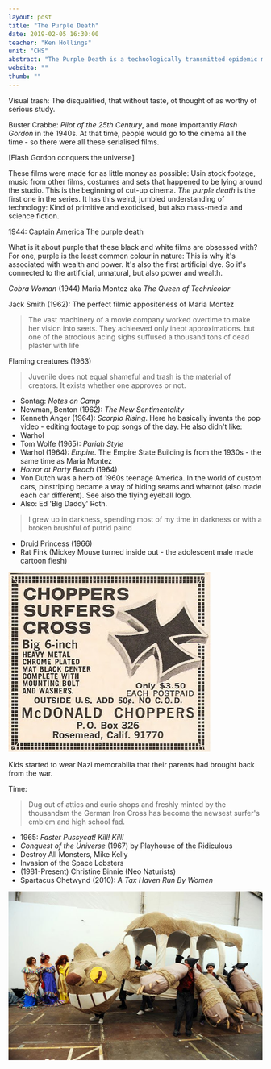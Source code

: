 ```yaml
---
layout: post
title: "The Purple Death"
date: 2019-02-05 16:30:00
teacher: "Ken Hollings"
unit: "CHS"
abstract: "The Purple Death is a technologically transmitted epidemic made up from old movie clips, radio announcements and newspaper headlines. Second-hand clichés and shopworn costumes conspire with stock footage to spread a mass contagion for an age of mass communication."
website: ""
thumb: ""
---
```


Visual trash: The disqualified, that without taste, ot thought of as worthy of serious study.

Buster Crabbe: _Pilot of the 25th Century_, and more importantly _Flash Gordon_ in the 1940s. At that time, people would go to the cinema all the time - so there were all these serialised films.

[Flash Gordon conquers the universe]

These films were made for as little money as possible: Usin stock footage, music from other films, costumes and sets that happened to be lying around the studio. This is the beginning of cut-up cinema. _The purple death_ is the first one in the series. It has this weird, jumbled understanding of technology: Kind of primitive and exoticised, but also mass-media and science fiction.

1944: Captain America The purple death

What is it about purple that these black and white films are obsessed with? For one, purple is the least common colour in nature: This is why it's associated with wealth and power. It's also the first artificial dye. So it's connected to the artificial, unnatural, but also power and wealth.

_Cobra Woman_ (1944)
Maria Montez aka _The Queen of Technicolor_

Jack Smith (1962): The perfect filmic appositeness of Maria Montez

> The vast machinery of a movie company worked overtime to make her vision into seets. They achieeved only inept approximations. but one of the atrocious acing sighs suffused a thousand tons of dead plaster with life

Flaming creatures (1963)

> Juvenile does not equal shameful and trash is the material of creators. It exists whether one approves or not.

- Sontag: _Notes on Camp_
- Newman, Benton (1962): _The New Sentimentality_
- Kenneth Anger (1964): _Scorpio Rising_. Here he basically invents the pop video - editing footage to pop songs of the day. He also didn't like:
- Warhol
- Tom Wolfe (1965): _Pariah Style_
- Warhol (1964): _Empire_. The Empire State Building is from the 1930s - the same time as Maria Montez
- _Horror at Party Beach_ (1964)
- Von Dutch was a hero of 1960s teenage America. In the world of custom cars, pinstriping became a way of hiding seams and whatnot (also made each car different). See also the flying eyeball logo.
- Also: Ed 'Big Daddy' Roth.

> I grew up in darkness, spending most of my time in darkness or with a broken brushful of putrid paind

- Druid Princess (1966)
- Rat Fink (Mickey Mouse turned inside out - the adolescent male made cartoon flesh)

![Choppers Surfers Cross](/assets/notes/cross.jpg)

Kids started to wear Nazi memorabilia that their parents had brought back from the war.

Time:

> Dug out of attics and curio shops and freshly minted by the thousandsm the German Iron Cross has become the newsest surfer's emblem and high school fad.

- 1965: _Faster Pussycat! Kill! Kill!_
- _Conquest of the Universe_ (1967) by Playhouse of the Ridiculous
- Destroy All Monsters, Mike Kelly
- Invasion of the Space Lobsters
- (1981-Present) Christine Binnie (Neo Naturists)
- Spartacus Chetwynd (2010): _A Tax Haven Run By Women_

![Tax Haven](/assets/notes/tax-haven.jpg)
